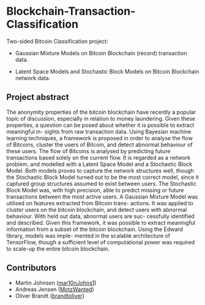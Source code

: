 # Blockchain-Transaction-Classification

Two-sided Bitcoin Classification project:

* Gaussian Mixture Models on Bitcoin Blockchain (record) transaction data.

* Latent Space Models and Stochastic Block Models on Bitcoin Blockchain network data.

## Project abstract
The anonymity properties of the bitcoin blockchain have recently a popular topic of discussion, especially in relation to money laundering. Given these properties, a question can be posed about whether it is possible to extract meaningful in- sights from raw transaction data. Using Bayesian machine learning techniques, a framework is proposed in order to analyse the flow of Bitcoins, cluster the users of Bitcoin, and detect abnormal behaviour of these users.
The flow of Bitcoins is analysed by predicting future transactions based solely on the current flow. It is regarded as a network problem, and modelled with a Latent Space Model and a Stochastic Block Model. Both models proves to capture the network structures well, though the Stochastic Block Model turned out to be the most correct model, since it captured group structures assumed to exist between users. The Stochastic Block Model was, with high precision, able to predict missing or future transactions between the most active users.
A Gaussian Mixture Model was utilised on features extracted from Bitcoin trans- actions. It was applied to cluster users on the bitcoin blockchain, and detect users with abnormal behaviour. With held out data, abnormal users are suc- cessfully identified and described.
Given this framework, it was possible to extract meaningful information from a subset of the bitcoin blockchain. Using the Edward library, models was imple- mented in the scalable architecture of TensorFlow, though a sufficient level of computational power was required to scale-up the entire bitcoin blockchain.

## Contributors
* Martin Johnsen ([mar10nJohns1](https://github.com/mar10nJohns1))
* Andreas Jensen ([MotzWanted](https://github.com/MotzWanted))
* Oliver Brandt ([brandtoliver](https://github.com/brandtoliver))
